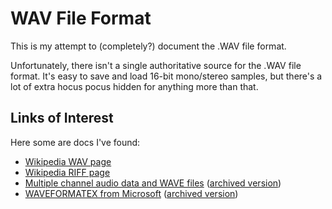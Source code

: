 WAV File Format
===============

This is my attempt to (completely?) document the .WAV file format.

Unfortunately, there isn't a single authoritative source for the .WAV file format.  It's easy to
save and load 16-bit mono/stereo samples, but there's a lot of extra hocus pocus hidden for anything
more than that.

Links of Interest
-----------------

Here some are docs I've found:

* [Wikipedia WAV page](https://en.wikipedia.org/wiki/WAV)
* [Wikipedia RIFF page](https://en.wikipedia.org/wiki/Resource_Interchange_File_Format)
* [Multiple channel audio data and WAVE files](https://msdn.microsoft.com/en-us/library/windows/hardware/dn653308(v=vs.85).aspx)
  ([archived version](http://archive.is/UcVbY))
* [WAVEFORMATEX from Microsoft](https://msdn.microsoft.com/en-us/library/windows/desktop/dd390970(v=vs.85).aspx)
  ([archived version](http://archive.is/husuF))

